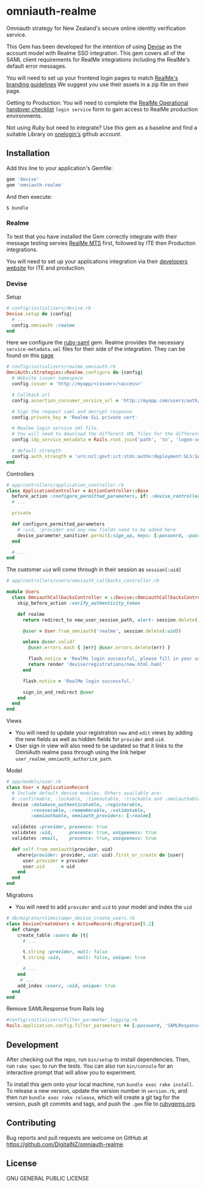 # omniauth-realme
Omniauth strategy for New Zealand's secure online identity verification service.

This Gem has been developed for the intention of using [Devise](https://github.com/plataformatec/devise) as the account model with Realme SSO integration.
This gem covers all of the SAML client requirements for RealMe integrations including the RealMe's default error messages.

You will need to set up your frontend login pages to match [RealMe's branding guidelines](https://developers.realme.govt.nz/how-to-integrate/application-design-and-branding-guide/realme-page-elements/)
We suggest you use their assets in a zip file on their page.

Getting to Production:
You will need to complete the [RealMe Operational handover checklist](https://developers.realme.govt.nz/how-to-integrate/getting-to-production/operational-handover-checklist/) `login service` form to gain access to RealMe production environments.

Not using *Ruby* but need to integrate? Use this gem as a baseline and find a suitable Library on [onelogin's](https://github.com/onelogin) github account.

## Installation

Add this line to your application's Gemfile:

```ruby
gem 'devise'
gem 'omniauth-realme'
```

And then execute:

    $ bundle

### Realme
To test that you have installed the Gem correctly integrate with their message testing servies [RealMe MTS](https://mts.realme.govt.nz/logon-mts/home) first, followed by ITE then Production integrations.

You will need to set up your applications integration via their [developers website](https://developers.realme.govt.nz) for ITE and production.

### Devise
Setup
```ruby
# config/initializers/devise.rb
Devise.setup do |config|
  # ...
  config.omniauth :realme
end
```

Here we configure the [ruby-saml](https://github.com/onelogin/ruby-saml) gem.
Realme provides the necessary `service-metadata.xml` files for their side of the integration. They can be found on this [page](https://developers.realme.govt.nz/how-realme-works/technical-integration-steps#e75)

```ruby
# config/initializers/realme_omniauth.rb
OmniAuth::Strategies::Realme.configure do |config|
  # Website issuer namespace
  config.issuer = 'http://myapp/<issuer>/<access>'

  # Callback url
  config.assertion_consumer_service_url = 'http://myapp.com/users/auth/realme/callback'

  # Sign the request saml and decrypt response
  config.private_key = 'Realme SLL private cert'

  # Realme login service xml file.
  # You will need to download the different XML files for the different environments found here: https://developers.realme.govt.nz/how-realme-works/technical-integration-steps/
  config.idp_service_metadata = Rails.root.join('path', 'to', 'logon-service-metadata.xml')

  # default strength
  config.auth_strength = 'urn:nzl:govt:ict:stds:authn:deployment:GLS:SAML:2.0:ac:classes:LowStrength'
end
```

Controllers
```ruby
# app/controllers/application_controller.rb
class ApplicationController < ActionController::Base
  before_action :configure_permitted_parameters, if: :devise_controller?
  # ...

  private

  def configure_permitted_parameters
    # :uid, :provider and any new fields need to be added here
    devise_parameter_sanitizer.permit(:sign_up, keys: [:password, :password_confirmation, :email, :uid, :provider])
  end

  # ...
end
```

The customer `uid` will come through in their session as `session[:uid]`

```ruby
# app/controllers/users/omniauth_callbacks_controller.rb

module Users
  class OmniauthCallbacksController < ::Devise::OmniauthCallbacksController
    skip_before_action :verify_authenticity_token

    def realme
      return redirect_to new_user_session_path, alert: session.delete(:realme_error)[:message] if session[:realme_error].present? || session[:uid].blank?

      @user = User.from_omniauth('realme', session.delete(:uid))

      unless @user.valid?
        @user.errors.each { |err| @user.errors.delete(err) }

        flash.notice = 'RealMe login successful, please fill in your user details.'
        return render 'devise/registrations/new.html.haml'
      end

      flash.notice = 'RealMe login successful.'

      sign_in_and_redirect @user
    end
  end
end
```

Views
  - You will need to update your registration `new` and `edit` views by adding the new fields as well as hidden fields for `provider` and `uid`.
  - User sign in view will also need to be updated so that it links to the OmniAuth realme pass through using the link helper `user_realme_omniauth_authorize_path`.

Model
```ruby
# app/models/user.rb
class User < ApplicationRecord
  # Include default devise modules. Others available are:
  # :confirmable, :lockable, :timeoutable, :trackable and :omniauthable
  devise :database_authenticatable, :registerable,
         :recoverable, :rememberable, :validatable,
         :omniauthable, omniauth_providers: [:realme]

  validates :provider, presence: true
  validates :uid,      presence: true, uniqueness: true
  validates :email,    presence: true, uniqueness: true

  def self.from_omniauth(provider, uid)
    where(provider: provider, uid: uid).first_or_create do |user|
      user.provider = provider
      user.uid      = uid
    end
  end
end
```

Migrations
  - You will need to add `provider` and `uid` to your model and index the `uid`
```ruby
# db/migrate/<timestamp>_devise_create_users.rb
class DeviseCreateUsers < ActiveRecord::Migration[5.2]
  def change
    create_table :users do |t|
      # ...

      t.string :provider, null: false
      t.string :uid,      null: false, unique: true

      # ...
    end
     # ...
    add_index :users, :uid, unique: true
  end
end
```

Remove SAMLResponse from Rails log
```ruby
#config/initializers/filter_parameter_logging.rb
Rails.application.config.filter_parameters += [:password, 'SAMLResponse']
```

## Development

After checking out the repo, run `bin/setup` to install dependencies. Then, run `rake spec` to run the tests. You can also run `bin/console` for an interactive prompt that will allow you to experiment.

To install this gem onto your local machine, run `bundle exec rake install`. To release a new version, update the version number in `version.rb`, and then run `bundle exec rake release`, which will create a git tag for the version, push git commits and tags, and push the `.gem` file to [rubygems.org](https://rubygems.org).

## Contributing

Bug reports and pull requests are welcome on GitHub at https://github.com/DigitalNZ/omniauth-realme.

## License
  GNU GENERAL PUBLIC LICENSE
